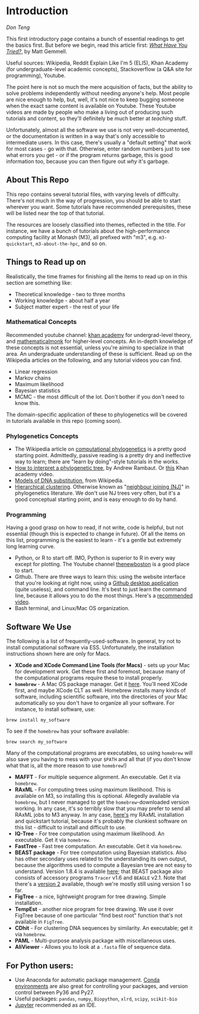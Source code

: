 # Introduction

*Don Teng*

This first introductory page contains a bunch of essential readings to get the basics first. But before we begin, read this article first: *[What Have You Tried?](http://mattgemmell.com/what-have-you-tried/)*, by Matt Gemmell.

Useful sources: Wikipedia, Reddit Explain Like I'm 5 (ELI5), Khan Academy (for undergraduate-level academic concepts), Stackoverflow (a Q&A site for programming), Youtube. 

The point here is not so much the mere acquisition of facts, but the ability to solve problems independently without needing anyone's help. Most people are nice enough to help, but, well, it's not nice to keep bugging someone when the exact same content is available on Youtube. These Youtube videos are made by people who make a living out of producing such tutorials and content, so they'll definitely be much better at *teaching* stuff. 

Unfortunately, almost all the software we use is not very well-documented, or the documentation is written in a way that's only accessible to intermediate users. In this case, there's usually a "default setting" that work for most cases - go with that. Otherwise, enter random numbers just to see what errors you get - or if the program returns garbage, this is good information too, because you can then figure out *why* it's garbage.

## About This Repo
This repo contains several tutorial files, with varying levels of difficulty.  There's not much in the way of progression, you should be able to start wherever you want. Some tutorials have recommended prerequisites, these will be listed near the top of that tutorial. 

The resources are loosely classified into themes, reflected in the title. For instance, we have a bunch of tutorials about the high-performance computing facility at Monash (M3), all prefixed with "m3", e.g. `m3-quickstart`, `m3-about-the-hpc`, and so on. 

## Things to Read up on
Realistically, the time frames for finishing all the items to read up on in this section are something like:
 - Theoretical knowledge - two to three months
 - Working knowledge - about half a year
 - Subject matter expert - the rest of your life

### Mathematical Concepts
Recommended youtube channel: [khan academy](https://www.youtube.com/user/khanacademy) for undergrad-level theory, and [mathematicalmonk](https://www.youtube.com/user/mathematicalmonk) for higher-level concepts.  An in-depth knowledge of these concepts is not essential, unless you're aiming to specialize in that area. An undergraduate understanding of these is sufficient. Read up on the Wikipedia articles on the following, and any tutorial videos you can find. 
 - Linear regression
 - Markov chains
 - Maximum likelihood
 - Bayesian statistics
 - MCMC - the most difficult of the lot. Don't bother if you don't need to know this. 
 
The domain-specific application of these to phylogenetics will be covered in tutorials available in this repo (coming soon). 

### Phylogenetics Concepts
 - The Wikipedia article on [computational phylogenetics](https://en.wikipedia.org/wiki/Computational_phylogenetics) is a pretty good starting point. Admittedly, passive reading is a pretty dry and ineffective way to learn; there are "learn by doing"-style tutorials in the works. 
 - [How to interpret a phylogenetic tree](http://epidemic.bio.ed.ac.uk/how_to_read_a_phylogeny), by Andrew Rambaut. Or [this](https://www.khanacademy.org/science/biology/her/tree-of-life/a/phylogenetic-trees) Khan academy video.
 - [Models of DNA substitution](https://en.wikipedia.org/wiki/Models_of_DNA_evolution), from Wikipedia. 
 - [Hierarchical clustering](https://en.wikipedia.org/wiki/Hierarchical_clustering). Otherwise known as "[neighbour joining (NJ)](https://en.wikipedia.org/wiki/Neighbor_joining)" in phylogenetics literature. We don't use NJ trees very often, but it's a good conceptual starting point, and is easy enough to do by hand. 

### Programming
Having a good grasp on how to read, if not write, code is helpful, but not essential (though this is expected to change in future). Of all the items on this list, programming is the easiest to learn - it's a gentle but extremely long learning curve. 
 - Python, or R to start off. IMO, Python is superior to R in every way except for plotting. The Youtube channel [thenewboston](https://www.youtube.com/watch?v=HBxCHonP6Ro&list=PL6gx4Cwl9DGAcbMi1sH6oAMk4JHw91mC_) is a good place to start.
 - Github. There are three ways to learn this: using the website interface that you're looking at right now, using a [Github desktop application](https://desktop.github.com/) (quite useless), and command line. It's best to just learn the command line, because it allows you to do the most things. Here's a [recommended video](https://www.youtube.com/watch?v=HVsySz-h9r4). 
 - Bash terminal, and Linux/Mac OS organization.

## Software We Use
The following is a list of frequently-used-software. In general, try not to install computational software via ESS. Unfortunately, the installation instructions shown here are only for Macs. 

 - **XCode and XCode Command Line Tools (for Macs)** - sets up your Mac for development work. Get these first and foremost, because many of the computational programs require these to install properly. 
 - **`homebrew`** - A Mac OS package manager. Get it [here](https://brew.sh/). You'll need XCode first, and maybe XCode CLT as well. Homebrew installs many kinds of software, including scientific software, into the directories of your Mac automatically so you don't have to organize all your software. For instance, to install software, use:

```
brew install my_software
```

To see if the `homebrew` has your software available:

```
brew search my_software
```

Many of the computational programs are executables, so using `homebrew` will also save you having to mess with your `$PATH` and all that (if you don't know what that is, all the more reason to use `homebrew`!)

 - **MAFFT** - For multiple sequence alignment. An executable. Get it via `homebrew`. 
 - **RAxML** - For computing trees using maximum likelihood. This is available on M3, so installing this is optional. Allegedly available via `homebrew`, but I never managed to get the `homebrew`-downloaded version working. In any case, it's so terribly slow that you may prefer to send all RAxML jobs to M3 anyway. In any case, [here's](https://github.com/vjlab/resources/blob/master/software-raxml.md) my RAxML installation and quickstart tutorial, because it's probably the clunkiest software on this list - difficult to install and difficult to use. 
 - **IQ-Tree** - For tree computation using maximum likelihood. An executable. Get it via `homebrew`. 
 - **FastTree** - Fast tree computation. An executable. Get it via `homebrew`. 
 - **BEAST package** - For tree computation using Bayesian statistics. Also has other secondary uses related to the understanding its own output, because the algorithms used to compute a Bayesian tree are not easy to understand. Version 1.8.4 is available [here](http://beast.bio.ed.ac.uk/); that BEAST package also consists of accessory programs `Tracer` v1.6 and `BEAGLE` v2.1. Note that there's a [version 2](https://www.beast2.org/) available, though we're mostly still using version 1 so far. 
 - **FigTree** - a nice, lightweight program for tree drawing. Simple installation. 
 - **TempEst** - another nice program for tree drawing. We use it over FigTree because of one particular "find best root" function that's not available in `FigTree`. 
 - **CDhit** - For clustering DNA sequences by similarity. An executable; get it via `homebrew`. 
 - **PAML** - Multi-purpose analysis package with miscellaneous uses. 
 - **AliViewer** - Allows you to look at a `.fasta` file of sequence data. 
 
## For Python users:
 - Use Anaconda for automatic package management. [Conda environments](https://conda.io/docs/using/envs.html) are also great for controlling your packages, and version control between Py36 and Py27. 
 - Useful packages: `pandas`, `numpy`, `Biopython`, `xlrd`, `scipy`, `scikit-bio`
 - [Jupyter](http://jupyter.org/) recommended as an IDE. 
